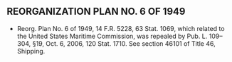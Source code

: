## **REORGANIZATION PLAN NO. 6 OF 1949**
* Reorg. Plan No. 6 of 1949, 14 F.R. 5228, 63 Stat. 1069, which related to the United States Maritime Commission, was repealed by Pub. L. 109–304, §19, Oct. 6, 2006, 120 Stat. 1710. See section 46101 of Title 46, Shipping.